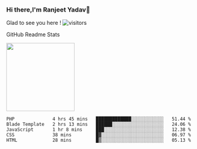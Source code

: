 ### Hi there,I'm Ranjeet Yadav👋

Glad to see you here ! ![visitors](https://visitor-badge.glitch.me/badge?page_id=${ranjeetproject}.${ranjeetproject.repo.id}) 

GitHub Readme Stats 

<img height="180em" src="https://github-readme-stats.vercel.app/api?username=ranjeetproject&show_icons=true&hide_border=true&&count_private=true&include_all_commits=true" />

<!--START_SECTION:waka-->
```text
PHP              4 hrs 45 mins   █████████████░░░░░░░░░░░░   51.44 % 
Blade Template   2 hrs 13 mins   ██████░░░░░░░░░░░░░░░░░░░   24.06 % 
JavaScript       1 hr 8 mins     ███░░░░░░░░░░░░░░░░░░░░░░   12.38 % 
CSS              38 mins         █▓░░░░░░░░░░░░░░░░░░░░░░░   06.97 % 
HTML             28 mins         █▒░░░░░░░░░░░░░░░░░░░░░░░   05.13 % 
```
<!--END_SECTION:waka-->
